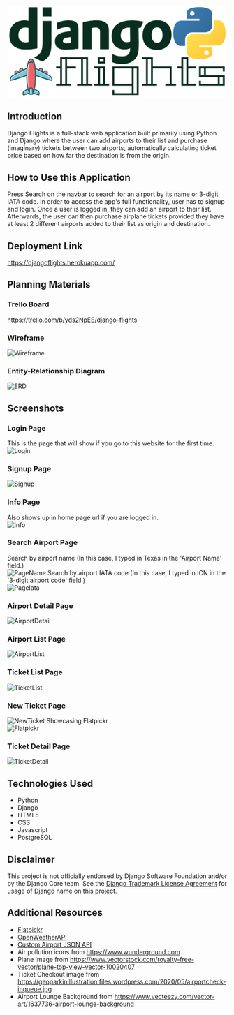 <p align="center">
  <img src='./main_app/static/images/logo-dark.svg' width='500'>
</p>

## Introduction
Django Flights is a full-stack web application built primarily using Python and Django where the user can add airports to their list and purchase (imaginary) tickets between two airports, automatically calculating ticket price based on how far the destination is from the origin.

## How to Use this Application
Press Search on the navbar to search for an airport by its name or 3-digit IATA code. In order to access the app's full functionality, user has to signup and login. Once a user is logged in, they can add an airport to their list. Afterwards, the user can then purchase airplane tickets provided they have at least 2 different airports added to their list as origin and destination.

## Deployment Link
https://djangoflights.herokuapp.com/

## Planning Materials
### Trello Board
https://trello.com/b/yds2NpEE/django-flights
### Wireframe
![Wireframe](https://trello.com/1/cards/6130211d87e66f57c1514029/attachments/6130214d0b2aa71bf0ca0a14/previews/6130214d0b2aa71bf0ca0a48/download/Untitled.png)
### Entity-Relationship Diagram
![ERD](https://trello.com/1/cards/61304e1f786931069897fae1/attachments/6137a1154e09b665e6975932/previews/6137a1164e09b665e6975941/download/Screen_Shot_2021-09-07_at_10.27.27_AM.png)

## Screenshots
### Login Page
This is the page that will show if you go to this website for the first time.  
![Login](https://i.imgur.com/KPIA3Gv.png)
### Signup Page
![Signup](https://i.imgur.com/taWzTvj.png)
### Info Page
Also shows up in home page url if you are logged in.  
![Info](https://i.imgur.com/RO6dXU9.png)
### Search Airport Page
Search by airport name (In this case, I typed in Texas in the 'Airport Name' field.)  
![PageName](https://i.imgur.com/VfNvqe0.png)
Search by airport IATA code (In this case, I typed in ICN in the '3-digit airport code' field.)  
![PageIata](https://i.imgur.com/n6b2FAd.png)
### Airport Detail Page
![AirportDetail](https://i.imgur.com/JEtjfzl.png)
### Airport List Page
![AirportList](https://i.imgur.com/PNRZszj.png)
### Ticket List Page
![TicketList](https://i.imgur.com/zwjwj5e.png)
### New Ticket Page
![NewTicket](https://i.imgur.com/voah6Nm.png)
Showcasing Flatpickr  
![Flatpickr](https://i.imgur.com/a2U7ZiY.png)
### Ticket Detail Page
![TicketDetail](https://i.imgur.com/UllPW1q.png)
## Technologies Used
- Python
- Django
- HTML5
- CSS
- Javascript
- PostgreSQL

## Disclaimer
This project is not officially endorsed by Django Software Foundation and/or by the Django Core team. See the <a href='https://www.djangoproject.com/trademarks/'>Django Trademark License Agreement</a> for usage of Django name on this project.

## Additional Resources
- [Flatpickr](https://flatpickr.js.org/)
- [OpenWeatherAPI](https://openweathermap.org/)
- [Custom Airport JSON API](https://github.com/jbrooksuk/JSON-Airports)
- Air pollution icons from https://www.wunderground.com
- Plane image from https://www.vectorstock.com/royalty-free-vector/plane-top-view-vector-10020407
- Ticket Checkout image from https://geoparkinillustration.files.wordpress.com/2020/05/airportcheck-inqueue.jpg
- Airport Lounge Background from https://www.vecteezy.com/vector-art/1637736-airport-lounge-background

